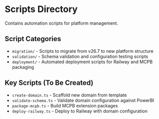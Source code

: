 # Scripts Directory

Contains automation scripts for platform management.

## Script Categories

- `migration/` - Scripts to migrate from v26.7 to new platform structure
- `validation/` - Schema validation and configuration testing scripts
- `deployment/` - Automated deployment scripts for Railway and MCPB packaging

## Key Scripts (To Be Created)

- `create-domain.ts` - Scaffold new domain from template
- `validate-schema.ts` - Validate domain configuration against PowerBI
- `package-mcpb.ts` - Build MCPB extension packages
- `deploy-railway.ts` - Deploy to Railway with domain configuration